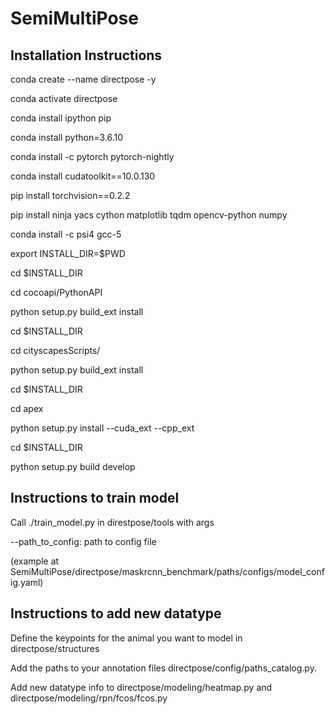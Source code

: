 # SemiMultiPose

## Installation Instructions

conda create --name directpose -y

conda activate directpose

conda install ipython pip

conda install python=3.6.10

conda install -c pytorch pytorch-nightly

conda install cudatoolkit==10.0.130

pip install torchvision==0.2.2

pip install ninja yacs cython matplotlib tqdm opencv-python numpy

conda install -c psi4 gcc-5

export INSTALL_DIR=$PWD

cd $INSTALL_DIR

cd cocoapi/PythonAPI

python setup.py build_ext install

cd $INSTALL_DIR

cd cityscapesScripts/

python setup.py build_ext install

cd $INSTALL_DIR

cd apex

python setup.py install --cuda_ext --cpp_ext

cd $INSTALL_DIR

python setup.py build develop


## Instructions to train model
Call ./train_model.py in direstpose/tools  with args

--path_to_config: path to config file

(example at SemiMultiPose/directpose/maskrcnn_benchmark/paths/configs/model_config.yaml)

## Instructions to add new datatype

Define the keypoints for the animal you want to model in directpose/structures

Add the paths to your annotation files directpose/config/paths_catalog.py.

Add new datatype info to directpose/modeling/heatmap.py and directpose/modeling/rpn/fcos/fcos.py
